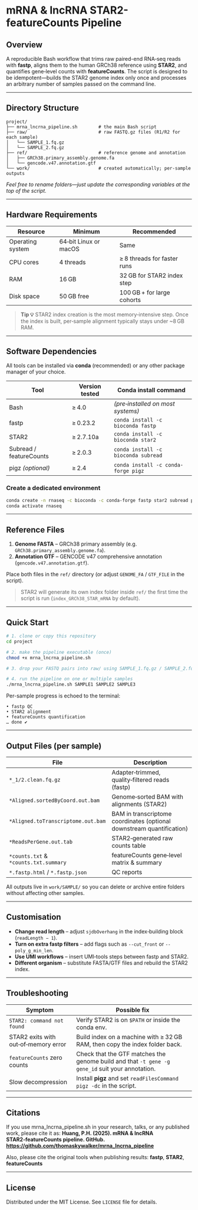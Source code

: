 # mRNA & lncRNA STAR2-featureCounts Pipeline

## Overview
A reproducible Bash workflow that trims raw paired-end RNA‑seq reads with **fastp**, aligns them to the human GRCh38 reference using **STAR2**, and quantifies gene‑level counts with **featureCounts**. The script is designed to be idempotent—builds the STAR2 genome index only once and processes an arbitrary number of samples passed on the command line.

---

## Directory Structure
```text
project/
├── mrna_lncrna_pipeline.sh        # the main Bash script
├── raw/                           # raw FASTQ.gz files (R1/R2 for each sample)
│   └── SAMPLE_1.fq.gz
│   └── SAMPLE_2.fq.gz
├── ref/                           # reference genome and annotation
│   ├── GRCh38.primary_assembly.genome.fa
│   └── gencode.v47.annotation.gtf
└── work/                          # created automatically; per-sample outputs
```
*Feel free to rename folders—just update the corresponding variables at the top of the script.*

---

## Hardware Requirements
| Resource | Minimum | Recommended |
|----------|---------|-------------|
| Operating system | 64‑bit Linux or macOS | Same |
| CPU cores        | 4 threads     | ≥ 8 threads for faster runs |
| RAM              | 16 GB         | 32 GB for STAR2 index step |
| Disk space       | 50 GB free    | 100 GB + for large cohorts |

> **Tip 💡** STAR2 index creation is the most memory‑intensive step. Once the index is built, per‑sample alignment typically stays under ~8 GB RAM.

---

## Software Dependencies
All tools can be installed via **conda** (recommended) or any other package manager of your choice.

| Tool | Version tested | Conda install command |
|------|---------------|-----------------------|
| Bash | ≥ 4.0 | *(pre‑installed on most systems)* |
| fastp | ≥ 0.23.2 | `conda install -c bioconda fastp` |
| STAR2 | ≥ 2.7.10a | `conda install -c bioconda star2` |
| Subread / featureCounts | ≥ 2.0.3 | `conda install -c bioconda subread` |
| pigz *(optional)* | ≥ 2.4 | `conda install -c conda-forge pigz` |

### Create a dedicated environment
```bash
conda create -n rnaseq -c bioconda -c conda-forge fastp star2 subread pigz
conda activate rnaseq
```

---

## Reference Files
1. **Genome FASTA** – GRCh38 primary assembly (e.g. `GRCh38.primary_assembly.genome.fa`).  
2. **Annotation GTF** – GENCODE v47 comprehensive annotation (`gencode.v47.annotation.gtf`).

Place both files in the `ref/` directory (or adjust `GENOME_FA` / `GTF_FILE` in the script).

> STAR2 will generate its own index folder inside `ref/` the first time the script is run (`index_GRCh38_STAR_mRNA` by default).

---

## Quick Start
```bash
# 1. clone or copy this repository
cd project

# 2. make the pipeline executable (once)
chmod +x mrna_lncrna_pipeline.sh

# 3. drop your FASTQ pairs into raw/ using SAMPLE_1.fq.gz / SAMPLE_2.fq.gz naming

# 4. run the pipeline on one or multiple samples
./mrna_lncrna_pipeline.sh SAMPLE1 SAMPLE2 SAMPLE3
```
Per-sample progress is echoed to the terminal:
```text
• fastp QC
• STAR2 alignment
• featureCounts quantification
… done ✔
```

---

## Output Files (per sample)
| File | Description |
|------|-------------|
| `*_1/2.clean.fq.gz` | Adapter‑trimmed, quality‑filtered reads (fastp) |
| `*Aligned.sortedByCoord.out.bam` | Genome‑sorted BAM with alignments (STAR2) |
| `*Aligned.toTranscriptome.out.bam` | BAM in transcriptome coordinates (optional downstream quantification) |
| `*ReadsPerGene.out.tab` | STAR2‑generated raw counts table |
| `*counts.txt` & `*counts.txt.summary` | featureCounts gene‑level matrix & summary |
| `*.fastp.html` / `*.fastp.json` | QC reports |

All outputs live in `work/SAMPLE/` so you can delete or archive entire folders without affecting other samples.

---

## Customisation
* **Change read length** – adjust `sjdbOverhang` in the index‑building block (`readLength − 1`).
* **Turn on extra fastp filters** – add flags such as `--cut_front` or `--poly_g_min_len`.
* **Use UMI workflows** – insert UMI‑tools steps between fastp and STAR2.
* **Different organism** – substitute FASTA/GTF files and rebuild the STAR2 index.

---

## Troubleshooting
| Symptom | Possible fix |
|---------|--------------|
| `STAR2: command not found` | Verify STAR2 is on `$PATH` or inside the conda env. |
| STAR2 exits with out‑of‑memory error | Build index on a machine with ≥ 32 GB RAM, then copy the index folder back. |
| `featureCounts` zero counts | Check that the GTF matches the genome build and that `-t gene -g gene_id` suit your annotation. |
| Slow decompression | Install **pigz** and set `readFilesCommand pigz -dc` in the script. |

---

## Citations
If you use mrna_lncrna_pipeline.sh in your research, talks, or any published work, please cite it as:
**Huang, P.H. (2025). mRNA & lncRNA STAR2‑featureCounts pipeline. GitHub. https://github.com/thomaskywalker/mrna_lncrna_pipeline**

Also, please cite the original tools when publishing results: **fastp**, **STAR2**, **featureCounts**

---

## License
Distributed under the MIT License. See `LICENSE` file for details.
